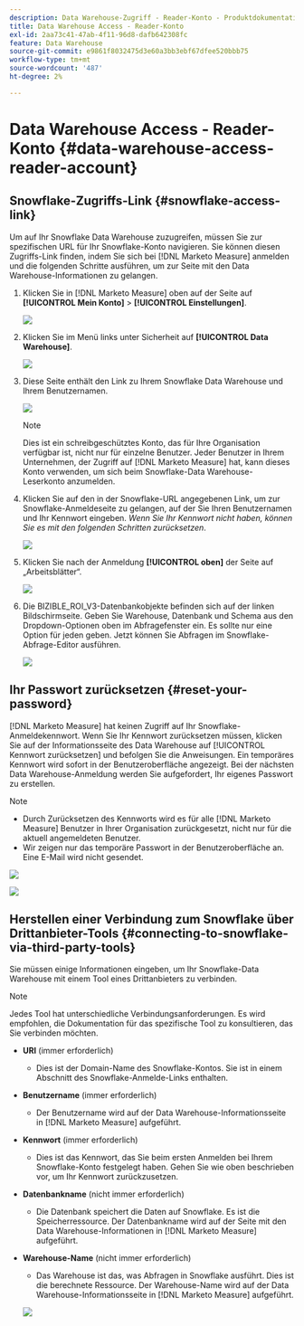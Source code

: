 ```yaml
---
description: Data Warehouse-Zugriff - Reader-Konto - Produktdokumentation
title: Data Warehouse Access - Reader-Konto
exl-id: 2aa73c41-47ab-4f11-96d8-dafb642308fc
feature: Data Warehouse
source-git-commit: e9861f8032475d3e60a3bb3ebf67dfee520bbb75
workflow-type: tm+mt
source-wordcount: '487'
ht-degree: 2%

---
```


# Data Warehouse Access - Reader-Konto {#data-warehouse-access-reader-account}

## Snowflake-Zugriffs-Link {#snowflake-access-link}

Um auf Ihr Snowflake Data Warehouse zuzugreifen, müssen Sie zur spezifischen URL für Ihr Snowflake-Konto navigieren. Sie können diesen Zugriffs-Link finden, indem Sie sich bei [!DNL Marketo Measure] anmelden und die folgenden Schritte ausführen, um zur Seite mit den Data Warehouse-Informationen zu gelangen.

1. Klicken Sie in [!DNL Marketo Measure] oben auf der Seite auf **[!UICONTROL Mein Konto]** > **[!UICONTROL Einstellungen]**.

   ![](assets/data-warehouse-access-reader-account-1.png)

1. Klicken Sie im Menü links unter Sicherheit auf **[!UICONTROL Data Warehouse]**.

   ![](assets/data-warehouse-access-reader-account-2.png)

1. Diese Seite enthält den Link zu Ihrem Snowflake Data Warehouse und Ihrem Benutzernamen.

   ![](assets/data-warehouse-access-reader-account-3.png)

   >[!NOTE]
   >
   >Dies ist ein schreibgeschütztes Konto, das für Ihre Organisation verfügbar ist, nicht nur für einzelne Benutzer. Jeder Benutzer in Ihrem Unternehmen, der Zugriff auf [!DNL Marketo Measure] hat, kann dieses Konto verwenden, um sich beim Snowflake-Data Warehouse-Leserkonto anzumelden.

1. Klicken Sie auf den in der Snowflake-URL angegebenen Link, um zur Snowflake-Anmeldeseite zu gelangen, auf der Sie Ihren Benutzernamen und Ihr Kennwort eingeben. _Wenn Sie Ihr Kennwort nicht haben, können Sie es mit den folgenden Schritten zurücksetzen_.

   ![](assets/data-warehouse-access-reader-account-4.png)

1. Klicken Sie nach der Anmeldung **[!UICONTROL oben]** der Seite auf „Arbeitsblätter“.

   ![](assets/data-warehouse-access-reader-account-5.png)

1. Die BIZIBLE_ROI_V3-Datenbankobjekte befinden sich auf der linken Bildschirmseite. Geben Sie Warehouse, Datenbank und Schema aus den Dropdown-Optionen oben im Abfragefenster ein. Es sollte nur eine Option für jeden geben. Jetzt können Sie Abfragen im Snowflake-Abfrage-Editor ausführen.

   ![](assets/data-warehouse-access-reader-account-6.png)

## Ihr Passwort zurücksetzen {#reset-your-password}

[!DNL Marketo Measure] hat keinen Zugriff auf Ihr Snowflake-Anmeldekennwort. Wenn Sie Ihr Kennwort zurücksetzen müssen, klicken Sie auf der Informationsseite des Data Warehouse auf [!UICONTROL Kennwort zurücksetzen] und befolgen Sie die Anweisungen. Ein temporäres Kennwort wird sofort in der Benutzeroberfläche angezeigt. Bei der nächsten Data Warehouse-Anmeldung werden Sie aufgefordert, Ihr eigenes Passwort zu erstellen.

>[!NOTE]
>
>* Durch Zurücksetzen des Kennworts wird es für alle [!DNL Marketo Measure] Benutzer in Ihrer Organisation zurückgesetzt, nicht nur für die aktuell angemeldeten Benutzer.
>* Wir zeigen nur das temporäre Passwort in der Benutzeroberfläche an. Eine E-Mail wird nicht gesendet.

![](assets/data-warehouse-access-reader-account-7.png)

![](assets/data-warehouse-access-reader-account-8.png)

## Herstellen einer Verbindung zum Snowflake über Drittanbieter-Tools {#connecting-to-snowflake-via-third-party-tools}

Sie müssen einige Informationen eingeben, um Ihr Snowflake-Data Warehouse mit einem Tool eines Drittanbieters zu verbinden.

>[!NOTE]
>
>Jedes Tool hat unterschiedliche Verbindungsanforderungen. Es wird empfohlen, die Dokumentation für das spezifische Tool zu konsultieren, das Sie verbinden möchten.

* **URI** (immer erforderlich)
   * Dies ist der Domain-Name des Snowflake-Kontos. Sie ist in einem Abschnitt des Snowflake-Anmelde-Links enthalten.
* **Benutzername** (immer erforderlich)
   * Der Benutzername wird auf der Data Warehouse-Informationsseite in [!DNL Marketo Measure] aufgeführt.
* **Kennwort** (immer erforderlich)
   * Dies ist das Kennwort, das Sie beim ersten Anmelden bei Ihrem Snowflake-Konto festgelegt haben. Gehen Sie wie oben beschrieben vor, um Ihr Kennwort zurückzusetzen.
* **Datenbankname** (nicht immer erforderlich)
   * Die Datenbank speichert die Daten auf Snowflake. Es ist die Speicherressource. Der Datenbankname wird auf der Seite mit den Data Warehouse-Informationen in [!DNL Marketo Measure] aufgeführt.
* **Warehouse-Name** (nicht immer erforderlich)
   * Das Warehouse ist das, was Abfragen in Snowflake ausführt. Dies ist die berechnete Ressource. Der Warehouse-Name wird auf der Data Warehouse-Informationsseite in [!DNL Marketo Measure] aufgeführt.

  ![](assets/data-warehouse-access-reader-account-9.png)
